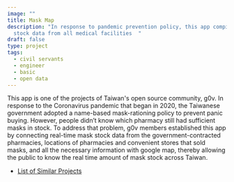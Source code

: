 ```yaml
---
image: ""
title: Mask Map
description: "In response to pandemic prevention policy, this app compiles mask
  stock data from all medical facilities  "
draft: false
type: project
tags:
  - civil servants
  - engineer
  - basic
  - open data
---
```

This app is one of the projects of Taiwan's open source community, g0v. In response to the Coronavirus pandemic that began in 2020, the Taiwanese government adopted a name-based mask-rationing policy to prevent panic buying. However, people didn’t know which pharmacy still had sufficient masks in stock. To address that problem, g0v members established this app by connecting real-time mask stock data from the government-contracted pharmacies, locations of pharmacies and convenient stores that sold masks, and all the necessary information with google map, thereby allowing the public to know the real time amount of mask stock across Taiwan.

- [List of Similar Projects](https://g0v.hackmd.io/@kiang/mask-info)
